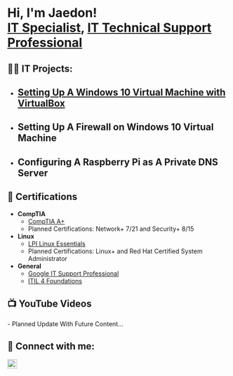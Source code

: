 <h1>Hi, I'm Jaedon! <br/><a href="https://github.com/jaedonmallory">IT Specialist</a>, <a href="https://www.linkedin.com/in/jaedonmallory/"> IT Technical Support Professional</a> </h1>

<h2>👨‍💻 IT Projects:</h2>

- <b>[Setting Up A Windows 10 Virtual Machine with VirtualBox](https://github.com/JaedonMallory/Windows10VM/tree/main)</b>
  - 
- <b>Setting Up A Firewall on Windows 10 Virtual Machine</b>
  - 
- <b>Configuring A Raspberry Pi as A Private DNS Server</b>
  - 

<h2>📜 Certifications</h2>

- <b>CompTIA</b>
  - [CompTIA A+](https://www.credly.com/badges/ed0b2fef-17d2-432d-aeed-35729c7ba43e/public_url)
  - Planned Certifications: Network+ 7/21 and Security+ 8/15
- <b>Linux</b>
  - [LPI Linux Essentials](https://cs.lpi.org/caf/Xamman/certification/verify/LPI000569557/5rlzb9l7aa)
  - Planned Certifications: Linux+ and Red Hat Certified System Administrator
- <b>General</b>
  - [Google IT Support Professional](https://www.credly.com/badges/bed483ca-a420-4c29-be26-2cb885afdccd/public_url)
  - [ITIL 4 Foundations](https://www.peoplecert.org/for-corporations/certificate-verification-service)

<h2>📺 YouTube Videos</h2>
  - Planned Update With Future Content...
<h2> 🤳 Connect with me:</h2>

[<img align="left" alt="JaedonMallory | LinkedIn" width="22px" src="https://cdn.jsdelivr.net/npm/simple-icons@v3/icons/linkedin.svg" />][linkedin]

[linkedin]: https://linkedin.com/in/jaedonmallory

<!--
**jaedonmallory/jaedonmallory** is a ✨ _special_ ✨ repository because its `README.md` (this file) appears on your GitHub profile.

Here are some ideas to get you started:

- 🔭 I’m currently working on ...
- 🌱 I’m currently learning ...
- 👯 I’m looking to collaborate on ...
- 🤔 I’m looking for help with ...
- 💬 Ask me about ...
- 📫 How to reach me: ...
- 😄 Pronouns: ...
- ⚡ Fun fact: ...
-->
